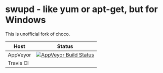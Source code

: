 # swupd - like yum or apt-get, but for Windows

This is unofficial fork of choco.

Host  | Status
------------- | -------------
AppVeyor | [![AppVeyor Build Status](https://ci.appveyor.com/api/projects/status/44so8j4tsi0k2bx0?svg=true)](https://ci.appveyor.com/project/tapika/swupd/branch/master) 
Travis CI | | [![Travis Build Status](https://travis-ci.org/tapika/swupd.svg?branch=master)](https://travis-ci.org/github/tapika/swupd)


